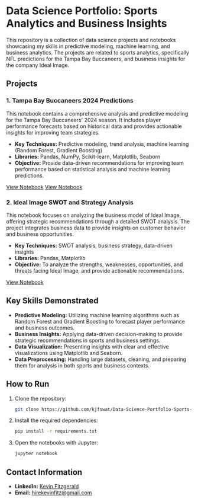 # Data Science Portfolio: Sports Analytics and Business Insights

This repository is a collection of data science projects and notebooks showcasing my skills in predictive modeling, machine learning, and business analytics. The projects are related to sports analytics, specifically NFL predictions for the Tampa Bay Buccaneers, and business insights for the company Ideal Image.

## Projects

### 1. Tampa Bay Buccaneers 2024 Predictions
This notebook contains a comprehensive analysis and predictive modeling for the Tampa Bay Buccaneers' 2024 season. It includes player performance forecasts based on historical data and provides actionable insights for improving team strategies.

- **Key Techniques:** Predictive modeling, trend analysis, machine learning (Random Forest, Gradient Boosting)
- **Libraries:** Pandas, NumPy, Scikit-learn, Matplotlib, Seaborn
- **Objective:** Provide data-driven recommendations for improving team performance based on statistical analysis and machine learning predictions.

[View Notebook](https://github.com/kjfswat/Data-Science-Portfolio-Sports-Analytics-and-Business-Insights/blob/main/Bucs.ipynb)
[View Notebook](https://github.com/kjfswat/Data-Science-Portfolio-Sports-Analytics-and-Business-Insights/blob/main/Bucs_2.ipynb)


### 2. Ideal Image SWOT and Strategy Analysis
This notebook focuses on analyzing the business model of Ideal Image, offering strategic recommendations through a detailed SWOT analysis. The project integrates business data to provide insights on customer behavior and business opportunities.

- **Key Techniques:** SWOT analysis, business strategy, data-driven insights
- **Libraries:** Pandas, Matplotlib
- **Objective:** To analyze the strengths, weaknesses, opportunities, and threats facing Ideal Image, and provide actionable recommendations.

[View Notebook](path/to/Ideal_Image_Analysis.ipynb)

## Key Skills Demonstrated

- **Predictive Modeling:** Utilizing machine learning algorithms such as Random Forest and Gradient Boosting to forecast player performance and business outcomes.
- **Business Insights:** Applying data-driven decision-making to provide strategic recommendations in sports and business settings.
- **Data Visualization:** Presenting insights with clear and effective visualizations using Matplotlib and Seaborn.
- **Data Preprocessing:** Handling large datasets, cleaning, and preparing them for analysis in both sports and business contexts.

## How to Run

1. Clone the repository:
    ```bash
    git clone https://github.com/kjfswat/Data-Science-Portfolio-Sports-Analytics-and-Business-Insights.git
    ```

2. Install the required dependencies:
    ```bash
    pip install -r requirements.txt
    ```

3. Open the notebooks with Jupyter:
    ```bash
    jupyter notebook
    ```

## Contact Information

- **LinkedIn:** [Kevin Fitzgerald](https://www.linkedin.com/in/kevfitzgerald)
- **Email:** hirekevinfitz@gmail.com
